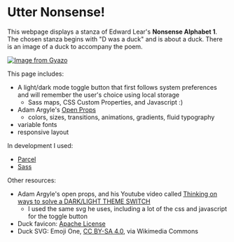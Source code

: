 # Utter Nonsense!

This webpage displays a stanza of Edward Lear's **Nonsense Alphabet 1**. The chosen stanza begins with "D was a duck" and is about a duck. There is an image of a duck to accompany the poem. 

[![Image from Gyazo](https://i.gyazo.com/0910bff94f9ed1f8fa7e9f2a52e52837.gif)](https://gyazo.com/0910bff94f9ed1f8fa7e9f2a52e52837)

This page includes:
- A light/dark mode toggle button that first follows system preferences and will remember the user's choice using local storage
  - Sass maps, CSS Custom Properties, and Javascript :)
- Adam Argyle's [Open Props](https://open-props.style)
  - colors, sizes, transitions, animations, gradients, fluid typography
- variable fonts
- responsive layout


In development I used:
- [Parcel](https://parceljs.org/)
- [Sass](https://sass-lang.com/)

Other resources:
- Adam Argyle's open props, and his Youtube video called [Thinking on ways to solve a DARK/LIGHT THEME SWITCH](https://www.youtube.com/watch?v=kZiS1QStIWc)
  - I used the same svg he uses, including a lot of the css and javascript for the toggle button
- Duck favicon: [Apache License](https://www.apache.org/licenses/LICENSE-2.0.txt)
- Duck SVG: Emoji One, [CC BY-SA 4.0](https://creativecommons.org/licenses/by-sa/4.0), via Wikimedia Commons
